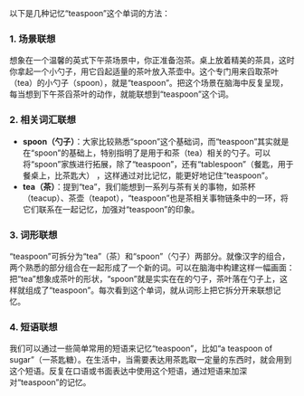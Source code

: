 以下是几种记忆“teaspoon”这个单词的方法：

### 1. 场景联想
想象在一个温馨的英式下午茶场景中，你正准备泡茶。桌上放着精美的茶具，这时你拿起一个小勺子，用它舀起适量的茶叶放入茶壶中。这个专门用来舀取茶叶（tea）的小勺子（spoon），就是“teaspoon”。把这个场景在脑海中反复呈现，每当想到下午茶舀茶叶的动作，就能联想到“teaspoon”这个词。

### 2. 相关词汇联想
 - **spoon（勺子）**：大家比较熟悉“spoon”这个基础词，而“teaspoon”其实就是在“spoon”的基础上，特别指明了是用于和茶（tea）相关的勺子。可以将“spoon”家族进行拓展，除了“teaspoon”，还有“tablespoon”（餐匙，用于餐桌上，比茶匙大） ，这样通过对比记忆，能更好地记住“teaspoon”。
 - **tea（茶）**：提到“tea”，我们能想到一系列与茶有关的事物，如茶杯（teacup）、茶壶（teapot），“teaspoon”也是茶相关事物链条中的一环，将它们联系在一起记忆，加强对“teaspoon”的印象。

### 3. 词形联想
“teaspoon”可拆分为“tea”（茶）和“spoon”（勺子）两部分。就像汉字的组合，两个熟悉的部分组合在一起形成了一个新的词。可以在脑海中构建这样一幅画面：把“tea”想象成茶叶的形状，“spoon”就是实实在在的勺子，茶叶落在勺子上，这样就组成了“teaspoon”。每次看到这个单词，就从词形上把它拆分开来联想记忆。

### 4. 短语联想
我们可以通过一些简单常用的短语来记忆“teaspoon”，比如“a teaspoon of sugar”（一茶匙糖）。在生活中，当需要表达用茶匙取一定量的东西时，就会用到这个短语。反复在口语或书面表达中使用这个短语，通过短语来加深对“teaspoon”的记忆。 